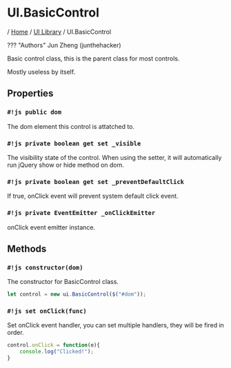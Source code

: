 # UI.BasicControl

/ [Home](../../../) / [UI Library](../overview) / UI.BasicControl

??? "Authors"
    Jun Zheng (junthehacker)

Basic control class, this is the parent class for most controls.

Mostly useless by itself.

## Properties

### `#!js public dom`

The dom element this control is attatched to.

### `#!js private boolean get set _visible`

The visibility state of the control.
When using the setter, it will automatically run jQuery show or hide method on dom.

### `#!js private boolean get set _preventDefaultClick`

If true, onClick event will prevent system default click event.

### `#!js private EventEmitter _onClickEmitter`

onClick event emitter instance.


## Methods

### `#!js constructor(dom)`

The constructor for BasicControl class.

```js
let control = new ui.BasicControl($("#dom"));
```

### `#!js set onClick(func)`

Set onClick event handler, you can set multiple handlers, they will be fired in order.

```js
control.onClick = function(e){
    console.log("Clicked!");
}
```


